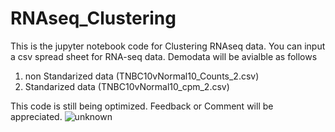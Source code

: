 # RNAseq_Clustering
This is the jupyter notebook code for Clustering RNAseq data.
You can input a csv spread sheet for RNA-seq data.
Demodata will be avialble as follows
1. non Standarized data (TNBC10vNormal10_Counts_2.csv)
2. Standarized data (TNBC10vNormal10_cpm_2.csv)

This code is still being optimized. Feedback or Comment will be appreciated.
![unknown](https://user-images.githubusercontent.com/17135389/44613145-a3a65c80-a7dd-11e8-8fc2-f57be072ed1c.png)
